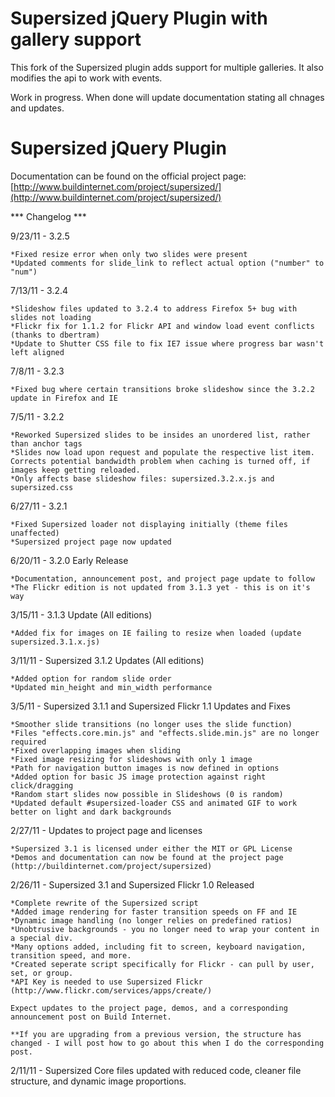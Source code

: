 # Supersized jQuery Plugin with gallery support

This fork of the Supersized plugin adds support for multiple galleries.
It also modifies the api to work with events.

Work in progress. When done will update documentation stating all chnages and updates.


# Supersized jQuery Plugin

Documentation can be found on the official project page: [http://www.buildinternet.com/project/supersized/](http://www.buildinternet.com/project/supersized/)

*** Changelog ***

9/23/11 - 3.2.5

	*Fixed resize error when only two slides were present
	*Updated comments for slide_link to reflect actual option ("number" to "num")
	
7/13/11 - 3.2.4

	*Slideshow files updated to 3.2.4 to address Firefox 5+ bug with slides not loading
	*Flickr fix for 1.1.2 for Flickr API and window load event conflicts (thanks to dbertram)
	*Update to Shutter CSS file to fix IE7 issue where progress bar wasn't left aligned

7/8/11 - 3.2.3

	*Fixed bug where certain transitions broke slideshow since the 3.2.2 update in Firefox and IE

7/5/11	- 3.2.2

	*Reworked Supersized slides to be insides an unordered list, rather than anchor tags
	*Slides now load upon request and populate the respective list item. Corrects potential bandwidth problem when caching is turned off, if images keep getting reloaded.
	*Only affects base slideshow files: supersized.3.2.x.js and supersized.css

6/27/11 - 3.2.1

	*Fixed Supersized loader not displaying initially (theme files unaffected)
	*Supersized project page now updated

6/20/11 - 3.2.0 Early Release
	
	*Documentation, announcement post, and project page update to follow
	*The Flickr edition is not updated from 3.1.3 yet - this is on it's way

3/15/11 - 3.1.3 Update (All editions)

	*Added fix for images on IE failing to resize when loaded (update supersized.3.1.x.js)

3/11/11 - Supersized 3.1.2 Updates (All editions)

	*Added option for random slide order
	*Updated min_height and min_width performance


3/5/11 - Supersized 3.1.1 and Supersized Flickr 1.1 Updates and Fixes

	*Smoother slide transitions (no longer uses the slide function)
	*Files "effects.core.min.js" and "effects.slide.min.js" are no longer required
	*Fixed overlapping images when sliding
	*Fixed image resizing for slideshows with only 1 image
	*Path for navigation button images is now defined in options
	*Added option for basic JS image protection against right click/dragging
	*Random start slides now possible in Slideshows (0 is random)
	*Updated default #supersized-loader CSS and animated GIF to work better on light and dark backgrounds


2/27/11 - Updates to project page and licenses
	
	*Supersized 3.1 is licensed under either the MIT or GPL License
	*Demos and documentation can now be found at the project page (http://buildinternet.com/project/supersized)


2/26/11 - Supersized 3.1 and Supersized Flickr 1.0 Released

	*Complete rewrite of the Supersized script
	*Added image rendering for faster transition speeds on FF and IE
	*Dynamic image handling (no longer relies on predefined ratios)
	*Unobtrusive backgrounds - you no longer need to wrap your content in a special div.
	*Many options added, including fit to screen, keyboard navigation, transition speed, and more.
	*Created seperate script specifically for Flickr - can pull by user, set, or group.
	*API Key is needed to use Supersized Flickr (http://www.flickr.com/services/apps/create/)

	Expect updates to the project page, demos, and a corresponding announcement post on Build Internet.

	**If you are upgrading from a previous version, the structure has changed - I will post how to go about this when I do the corresponding post.

2/11/11 - Supersized Core files updated with reduced code, cleaner file structure, and dynamic image proportions.
